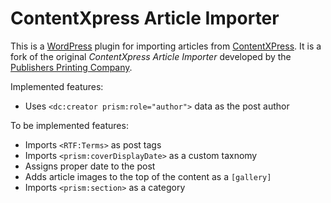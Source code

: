 # ContentXpress Article Importer

This is a [WordPress](https://wordpress.org) plugin for importing articles from [ContentXPress](http://www.pubpress.com/services/pubpress-solutions/contentxpress). It is a fork of the original *ContentXpress Article Importer* developed by the [Publishers Printing Company](http://www.pubpress.com/).

Implemented features:

- Uses `<dc:creator prism:role="author">` data as the post author

To be implemented features:

- Imports `<RTF:Terms>` as post tags
- Imports `<prism:coverDisplayDate>` as a custom taxnomy
- Assigns proper date to the post
- Adds article images to the top of the content as a `[gallery]`
- Imports `<prism:section>` as a category

